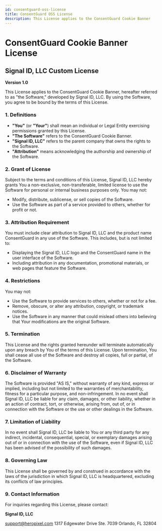 ```yaml
---
id: consentguard-oss-license
title: ConsentGuard OSS License
description: This License applies to the ConsentGuard Cookie Banner
---
```


# ConsentGuard Cookie Banner License

## Signal ID, LLC Custom License

**Version 1.0**

This License applies to the ConsentGuard Cookie Banner, hereafter referred to as "the Software," developed by Signal ID, LLC. By using the Software, you agree to be bound by the terms of this License.

### 1. Definitions

- **"You"** (or **"Your"**) shall mean an individual or Legal Entity exercising permissions granted by this License.
- **"The Software"** refers to the ConsentGuard Cookie Banner.
- **"Signal ID, LLC"** refers to the parent company that owns the rights to the Software.
- **"Attribution"** means acknowledging the authorship and ownership of the Software.

### 2. Grant of License

Subject to the terms and conditions of this License, Signal ID, LLC hereby grants You a non-exclusive, non-transferable, limited license to use the Software for personal or internal business purposes only. You may not:

- Modify, distribute, sublicense, or sell copies of the Software.
- Use the Software as part of a service provided to others, whether for profit or not.

### 3. Attribution Requirement

You must include clear attribution to Signal ID, LLC and the product name ConsentGuard in any use of the Software. This includes, but is not limited to:

- Displaying the Signal ID, LLC logo and the ConsentGuard name in the user interface of the Software.
- Including attribution in any documentation, promotional materials, or web pages that feature the Software.

### 4. Restrictions

You may not:

- Use the Software to provide services to others, whether or not for a fee.
- Remove, obscure, or alter any attribution, copyright, or trademark notices.
- Use the Software in any manner that could mislead others into believing that Your modifications are the original Software.

### 5. Termination

This License and the rights granted hereunder will terminate automatically upon any breach by You of the terms of this License. Upon termination, You shall cease all use of the Software and destroy all copies, full or partial, of the Software.

### 6. Disclaimer of Warranty

The Software is provided "AS IS," without warranty of any kind, express or implied, including but not limited to the warranties of merchantability, fitness for a particular purpose, and non-infringement. In no event shall Signal ID, LLC be liable for any claim, damages, or other liability, whether in an action of contract, tort, or otherwise, arising from, out of, or in connection with the Software or the use or other dealings in the Software.

### 7. Limitation of Liability

In no event shall Signal ID, LLC be liable to You or any third party for any indirect, incidental, consequential, special, or exemplary damages arising out of or in connection with the use of the Software, even if Signal ID, LLC has been advised of the possibility of such damages.

### 8. Governing Law

This License shall be governed by and construed in accordance with the laws of the jurisdiction in which Signal ID, LLC is headquartered, excluding its conflicts of law principles.

### 9. Contact Information

For inquiries regarding this License, please contact:

**Signal ID, LLC**

support@heropixel.com
1317 Edgewater Drive Ste. 7039
Orlando, FL 32804

